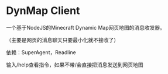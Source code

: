 # DynMap Client

一个基于NodeJS的Minecraft Dynamic Map网页地图的消息收发器。

（主要是网页的消息聊天只要最小化就不接收了）

依赖：SuperAgent，Readline

输入/help查看指令，如果不带/会直接把消息发送到网页地图